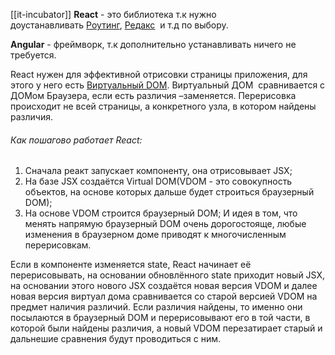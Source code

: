 [[it-incubator]]
**React** - это библиотека т.к нужно доустанавливать [Роутинг](https://learn-reactjs.ru/training-project/routing "Подробнее про Routing"), [Редакс](https://medium.com/devschacht/redux-step-by-step-e6c42a9b00cd "Подробнее про Redux")  и т.д по выбору.

**Angular** - фреймворк, т.к дополнительно устанавливать ничего не требуется.

React нужен для эффективной отрисовки страницы приложения, для этого у него есть [Виртуальный DOM](https://habr.com/ru/company/macloud/blog/558682/ "Как работает виртуальный ДОМ в реакте"). Виртуальный ДОМ  сравнивается с ДОМом Браузера, если есть различия –заменяется. Перерисовка происходит не всей страницы, а конкретного узла, в котором найдены различия.

###### Как пошагово работает React:
1. Сначала реакт запускает компоненту, она отрисовывает JSX;
2. На базе JSX создаётся Virtual DOM(VDOM - это совокупность объектов, на основе которых дальше будет строиться браузерный DOM);
3. На основе VDOM строится браузерный DOM;
И идея в том, что менять напрямую браузерный DOM очень дорогостояще, любые изменения в браузерном доме приводят к многочисленным перерисовкам.

Если в компоненте изменяется state, React начинает её перерисовывать, на основании обновлённого state приходит новый JSX, на основании этого нового JSX создаётся новая версия VDOM и далее новая версия виртуал дома сравнивается со старой версией VDOM на предмет наличия различий. Если различия найдены, то именно они посылаются в браузерный DOM и перерисовывают его в той части, в которой были найдены различия, а новый VDOM перезатирает старый и дальнешие сравнения будут проводиться с ним.